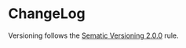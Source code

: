 # ChangeLog

Versioning follows the [Sematic Versioning 2.0.0][semver] rule.


[semver]: http://semver.org
